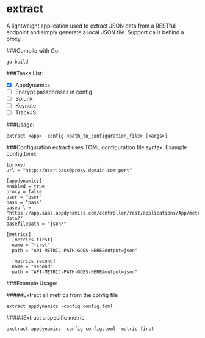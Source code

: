 # extract

A lightweight application used to extract JSON data from a RESTful endpoint and simply generate a local JSON file. Support calls behind a proxy.

###Compile with Go:
```
go build
```

###Tasks List:

- [x] Appdynamics
- [ ] Encrypt passphrases in config
- [ ] Splunk
- [ ] Keynote
- [ ] TrackJS

###Usage:
```
extract <app> -config <path_to_configuration_file> [<args>]
```

###Configuration
extract uses TOML configuration file syntax. Example config.toml:

```
[proxy]
url = "http://user:pass@proxy.domain.com:port"

[appdynamics]
enabled = true
proxy = false
user = "user"
pass = "pass"
baseurl = "https://app.saas.appdynamics.com/controller/rest/applications/App/metric-data?"
basefilepath = "json/"

[metrics]
  [metrics.first]
  name = "first"
  path = "API-METRIC-PATH-GOES-HERE&output=json"

  [metrics.second]
  name = "second"
  path = "API-METRIC-PATH-GOES-HERE&output=json"
```

###Example Usage:

#####Extract all metrics from the config file
```
extract appdynamics -config config.toml
```

#####Extract a specific metric
```
exctract appdynamics -config config.toml -metric first
```
